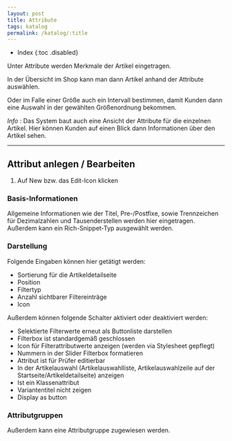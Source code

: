 ```yaml
---
layout: post
title: Attribute
tags: katalog
permalink: /katalog/:title
---
```



+ Index
{:toc .disabled}


Unter Attribute werden Merkmale der Artikel eingetragen.


In der Übersicht im Shop kann man dann Artikel anhand der Attribute auswählen.


Oder im Falle einer Größe auch ein Intervall bestimmen, damit Kunden dann eine Auswahl in der gewählten Größenordnung bekommen.


*Info* : Das System baut auch eine Ansicht der Attribute für die einzelnen Artikel. 
Hier können Kunden auf einen Blick dann Informationen über den Artikel sehen.


---


## Attribut anlegen / Bearbeiten


1. Auf New bzw. das Edit-Icon klicken


### Basis-Informationen


Allgemeine Informationen wie der Titel, Pre-/Postfixe, sowie Trennzeichen für Dezimalzahlen und Tausenderstellen werden hier eingetragen. Außerdem kann ein Rich-Snippet-Typ ausgewählt werden.


### Darstellung


Folgende Eingaben können hier getätigt werden: 


* Sortierung für die Artikeldetailseite
* Position
* Filtertyp
* Anzahl sichtbarer Filtereinträge
* Icon


Außerdem können folgende Schalter aktiviert oder deaktiviert werden: 


* Selektierte Filterwerte erneut als Buttonliste darstellen
* Filterbox ist standardgemäß geschlossen
* Icon für Filterattributwerte anzeigen (werden via Stylesheet gepflegt)
* Nummern in der Slider Filterbox formatieren
* Attribut ist für Prüfer editierbar
* In der Artikelauswahl (Artikelauswahlliste, Artikelauswahlzeile auf der Startseite/Artikeldetailseite) anzeigen
* Ist ein Klassenattribut
* Variantentitel nicht zeigen
* Display as button


### Attributgruppen


Außerdem kann eine Attributgruppe zugewiesen werden.
